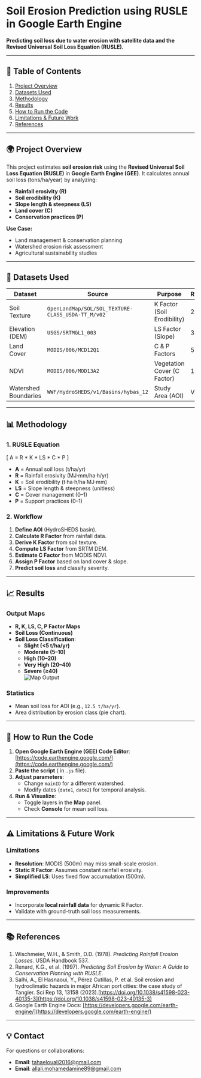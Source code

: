 # **Soil Erosion Prediction using RUSLE in Google Earth Engine**  
**Predicting soil loss due to water erosion with satellite data and the Revised Universal Soil Loss Equation (RUSLE).**  

---

## **📌 Table of Contents**  
1. [Project Overview](#-project-overview)  
2. [Datasets Used](#-datasets-used)  
3. [Methodology](#-methodology)  
4. [Results](#-results)  
5. [How to Run the Code](#-how-to-run-the-code)  
6. [Limitations & Future Work](#-limitations--future-work)  
7. [References](#-references)  

---

## **🌍 Project Overview**  
This project estimates **soil erosion risk** using the **Revised Universal Soil Loss Equation (RUSLE)** in **Google Earth Engine (GEE)**. It calculates annual soil loss (tons/ha/year) by analyzing:  
- **Rainfall erosivity (R)**  
- **Soil erodibility (K)**  
- **Slope length & steepness (LS)**  
- **Land cover (C)**  
- **Conservation practices (P)**  

**Use Case:**  
- Land management & conservation planning  
- Watershed erosion risk assessment  
- Agricultural sustainability studies  

---

## **📂 Datasets Used**  
| **Dataset** | **Source** | **Purpose** | **Resolution** |  
|------------|-----------|------------|--------------|  
| Soil Texture | `OpenLandMap/SOL/SOL_TEXTURE-CLASS_USDA-TT_M/v02` | K Factor (Soil Erodibility) | 250m |  
| Elevation (DEM) | `USGS/SRTMGL1_003` | LS Factor (Slope) | 30m |  
| Land Cover | `MODIS/006/MCD12Q1` | C & P Factors | 500m |  
| NDVI | `MODIS/006/MOD13A2` | Vegetation Cover (C Factor) | 1km |  
| Watershed Boundaries | `WWF/HydroSHEDS/v1/Basins/hybas_12` | Study Area (AOI) | Vector |  

---

## **📊 Methodology**  
### **1. RUSLE Equation**  
\[
A = R * K * LS * C * P
\]  
- **A** = Annual soil loss (t/ha/yr)  
- **R** = Rainfall erosivity (MJ·mm/ha·h/yr)  
- **K** = Soil erodibility (t·ha·h/ha·MJ·mm)  
- **LS** = Slope length & steepness (unitless)  
- **C** = Cover management (0–1)  
- **P** = Support practices (0–1)  

### **2. Workflow**  
1. **Define AOI** (HydroSHEDS basin).  
2. **Calculate R Factor** from rainfall data.  
3. **Derive K Factor** from soil texture.  
4. **Compute LS Factor** from SRTM DEM.  
5. **Estimate C Factor** from MODIS NDVI.  
6. **Assign P Factor** based on land cover & slope.  
7. **Predict soil loss** and classify severity.  

---

## **📈 Results**  
### **Output Maps**  
- **R, K, LS, C, P Factor Maps**  
- **Soil Loss (Continuous)**  
- **Soil Loss Classification**:  
  - **Slight (<5 t/ha/yr)**  
  - **Moderate (5–10)**  
  - **High (10–20)**  
  - **Very High (20–40)**  
  - **Severe (≥40)**  
![Map Output](https://github.com/taha328/Soil_Erosion_Google_Earth_Engine_V2.0/blob/main/Capture.PNG?raw=true)
### **Statistics**  
- Mean soil loss for AOI (e.g., `12.5 t/ha/yr`).  
- Area distribution by erosion class (pie chart).  

---

## **🚀 How to Run the Code**  
1. **Open Google Earth Engine (GEE) Code Editor**: [https://code.earthengine.google.com/](https://code.earthengine.google.com/)  
2. **Paste the script** ( in `.js` file).  
3. **Adjust parameters**:  
   - Change `mainID` for a different watershed.  
   - Modify dates (`date1`, `date2`) for temporal analysis.  
4. **Run & Visualize**:  
   - Toggle layers in the **Map** panel.  
   - Check **Console** for mean soil loss.  

---

## **⚠️ Limitations & Future Work**  
### **Limitations**  
- **Resolution**: MODIS (500m) may miss small-scale erosion.  
- **Static R Factor**: Assumes constant rainfall erosivity.  
- **Simplified LS**: Uses fixed flow accumulation (500m).  

### **Improvements**   
- Incorporate **local rainfall data** for dynamic R Factor.  
- Validate with ground-truth soil loss measurements.  

---

## **📚 References**  
1. Wischmeier, W.H., & Smith, D.D. (1978). *Predicting Rainfall Erosion Losses*. USDA Handbook 537.  
2. Renard, K.G., et al. (1997). *Predicting Soil Erosion by Water: A Guide to Conservation Planning with RUSLE*.
3. Salhi, A., El Hasnaoui, Y., Pérez Cutillas, P. et al. Soil erosion and hydroclimatic hazards in major African port cities: the case study of Tangier. Sci Rep 13, 13158 (2023).[https://doi.org/10.1038/s41598-023-40135-3](https://doi.org/10.1038/s41598-023-40135-3) 
4. Google Earth Engine Docs: [https://developers.google.com/earth-engine/](https://developers.google.com/earth-engine/)  

---

## **💡 Contact**  
For questions or collaborations:  
- **Email**: tahaelouali2016@gmail.com
- **Email**: allali.mohamedamine89@gmail.com  
